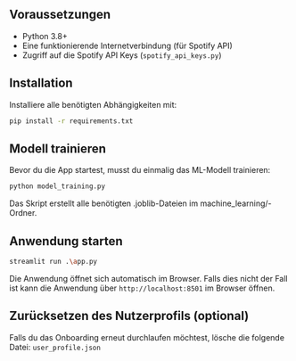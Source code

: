 ## Voraussetzungen

- Python 3.8+
- Eine funktionierende Internetverbindung (für Spotify API)
- Zugriff auf die Spotify API Keys (`spotify_api_keys.py`)

## Installation

Installiere alle benötigten Abhängigkeiten mit:

```bash
pip install -r requirements.txt
```

## Modell trainieren

Bevor du die App startest, musst du einmalig das ML-Modell trainieren:

```bash
python model_training.py
```

Das Skript erstellt alle benötigten .joblib-Dateien im machine_learning/-Ordner.

## Anwendung starten

```bash
streamlit run .\app.py
```
Die Anwendung öffnet sich automatisch im Browser. Falls dies nicht der Fall ist kann die Anwendung über `http://localhost:8501` im Browser öffnen.


## Zurücksetzen des Nutzerprofils (optional)

Falls du das Onboarding erneut durchlaufen möchtest, lösche die folgende Datei: `user_profile.json`